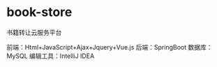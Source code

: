 # book-store

书籍转让云服务平台

前端：Html+JavaScript+Ajax+Jquery+Vue.js
后端：SpringBoot
数据库：MySQL
编辑工具：IntelliJ IDEA
